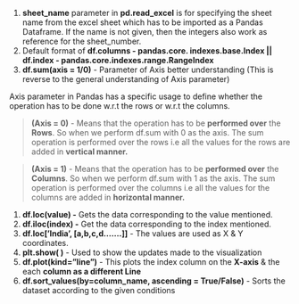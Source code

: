 1. **sheet_name** parameter in **pd.read_excel** is for specifying the sheet name from the excel sheet which has to be imported as a Pandas Dataframe. If the name is not given, then the integers also work as reference for the sheet_number. 
2. Default format of **df.columns - pandas.core. indexes.base.Index       ||      df.index - pandas.core.indexes.range.RangeIndex**
3. **df.sum(axis = 1/0)** - Parameter of Axis better understanding (This is reverse to the general understanding of Axis parameter) 

Axis parameter in Pandas has a specific usage to define whether the operation has to be done w.r.t the rows or w.r.t the columns. 

> **(Axis = 0)** - Means that the operation has to be **performed over** the **Rows**. So when we perform df.sum with 0 as the axis. The sum operation is performed over the rows i.e all the values for the rows are added in **************************vertical manner.**************************
> 

> **(Axis  = 1)** - Means that the operation has to be **performed over** the **Columns**. So when we perform df.sum with 1 as the axis. The sum operation is performed over the columns i.e all the values for the columns are added in **************************horizontal manner.**************************
> 
1. **********************df.loc(value) -********************** Gets the data corresponding to the value mentioned. 
2. ******************df.iloc(index) -****************** Get the data corresponding to the index mentioned. 
3. **df.loc[’India’, [a,b,c,d…….]]** - The values are used as X & Y coordinates.
4. **plt.show( )** - Used to show the updates made to the visualization
5. **df.plot(kind=”line”)** - This plots the index column on the ******X-axis****** & the each **column as a different Line**
6. **df.sort_values(by=column_name, ascending = True/False)** - Sorts the dataset according to the given conditions
